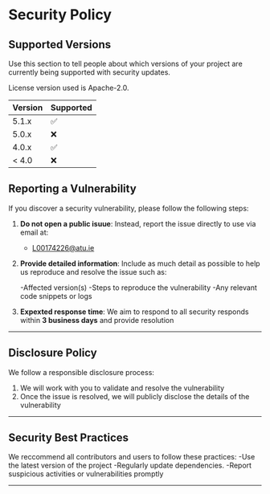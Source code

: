 # Security Policy

## Supported Versions

Use this section to tell people about which versions of your project are
currently being supported with security updates.

License version used is Apache-2.0.

| Version | Supported          |
| ------- | ------------------ |
| 5.1.x   | :white_check_mark: |
| 5.0.x   | :x:                |
| 4.0.x   | :white_check_mark: |
| < 4.0   | :x:                |

## Reporting a Vulnerability

If you discover a security vulnerability, please follow the following steps:

1. **Do not open a public isuue**: Instead, report the issue directly to use via email at:
   - L00174226@atu.ie

2. **Provide detailed information**: Include as much detail as possible to help us reproduce and resolve the issue such as:

   -Affected version(s)
   -Steps to reproduce the vulnerability
   -Any relevant code snippets or logs
   
3. **Expexted response time**: We aim to respond to all security responds within **3 business days** and provide resolution

------
## Disclosure Policy 

We follow a responsible disclosure process:
1. We will work with you to validate and resolve the vulnerability
2. Once the issue is resolved, we will publicly disclose the details of the vulnerability

------

## Security Best Practices

We reccommend all contributors and users to follow these practices:
-Use the latest version of the project
-Regularly update dependencies.
-Report suspicious activities or vulnerabilities promptly

------
